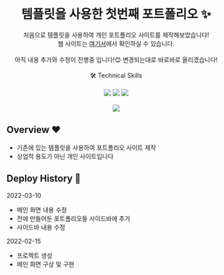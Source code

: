 <p align="center">
  <h1 align="center">템플릿을 사용한 첫번째 포트폴리오 ✨</h1>

  <p align="center">
처음으로 템플릿을 사용하여 개인 포트폴리오 사이트를 제작해보았습니다! <br/>웹 사이트는 <a href="https://competent-cori-da7554.netlify.app/">여기서</a>에서 확인하실 수 있습니다.
  <br/>
  <br/> 아직 내용 추가와 수정이 진행중 입니다!😊 변경되는대로 바로바로 올리겠습니다! 
  <br/>
  <br/>
  🛠  Technical Skills 
  <br/>
  <br/>
    <img src="https://img.shields.io/badge/-Bootstrap-05122A?style=flat&logo=bootstrap&logoColor=563D7C"/>
    <img src="https://img.shields.io/badge/-CSS-05122A?style=flat&logo=CSS3&logoColor=1572B6"/>
    <img src="https://img.shields.io/badge/-HTML-05122A?style=flat&logo=HTML5"/>
  <br/>
  <br/>
  <img src="https://user-images.githubusercontent.com/76175940/159100941-6c880838-2194-4f06-8b04-d673600ee119.gif">
</p>

## Overview ❤️

- 기존에 있는 템플릿을 사용하여 포트폴리오 사이트 제작
- 상업적 용도가 아닌 개인 사이트입니다




## Deploy History 📜

2022-03-10

- 메인 화면 내용 수정
- 전에 만들어둔 포트폴리오들 사이드바에 추가
- 사이드바 내용 수정


2022-02-15

- 프로젝트 생성
- 메인 화면 구상 및 구현
